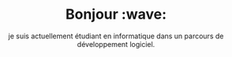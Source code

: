 <h1 align='center'> Bonjour :wave:</h1>
<p align='center'>
je suis actuellement étudiant en informatique dans un parcours de développement logiciel.
</p>



